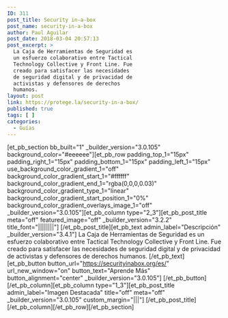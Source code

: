```yaml
---
ID: 311
post_title: Security in-a-box
post_name: security-in-a-box
author: Paul Aguilar
post_date: 2018-03-04 20:57:13
post_excerpt: >
  La Caja de Herramientas de Seguridad es
  un esfuerzo colaborativo entre Tactical
  Technology Collective y Front Line. Fue
  creado para satisfacer las necesidades
  de seguridad digital y de privacidad de
  activistas y defensores de derechos
  humanos.
layout: post
link: https://protege.la/security-in-a-box/
published: true
tags: [ ]
categories:
  - Guías
---
```

[et_pb_section bb_built="1" \_builder\_version="3.0.105" background_color="#eeeeee"][et_pb_row padding_top_1="15px" padding_right_1="15px" padding_bottom_1="15px" padding_left_1="15px" use_background_color_gradient_1="off" background_color_gradient_start_1="#ffffff" background_color_gradient_end_1="rgba(0,0,0,0.03)" background_color_gradient_type_1="linear" background_color_gradient_start_position_1="0%" background_color_gradient_overlays_image_1="off" \_builder\_version="3.0.105"][et_pb_column type="2_3"][et_pb_post_title meta="off" featured_image="off" \_builder\_version="3.2.2" title_font="||||||||"] [/et_pb_post_title][et_pb_text admin_label="Descripción" \_builder\_version="3.4.1"] La Caja de Herramientas de Seguridad es un esfuerzo colaborativo entre Tactical Technology Collective y Front Line. Fue creado para satisfacer las necesidades de seguridad digital y de privacidad de activistas y defensores de derechos humanos. [/et_pb_text][et_pb_button button_url="https://securityinabox.org/es/" url_new_window="on" button_text="Aprende Más" button_alignment="center" \_builder\_version="3.0.105"] [/et_pb_button][/et_pb_column][et_pb_column type="1_3"][et_pb_post_title admin_label="Imagen Destacada" title="off" meta="off" \_builder\_version="3.0.105" custom_margin="|||"] [/et_pb_post_title][/et_pb_column][/et_pb_row][/et_pb_section]